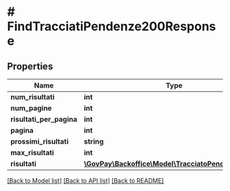 # # FindTracciatiPendenze200Response

## Properties

Name | Type | Description | Notes
------------ | ------------- | ------------- | -------------
**num_risultati** | **int** |  | [optional]
**num_pagine** | **int** |  | [optional]
**risultati_per_pagina** | **int** |  | [optional]
**pagina** | **int** |  | [optional]
**prossimi_risultati** | **string** |  | [optional]
**max_risultati** | **int** |  | [optional]
**risultati** | [**\GovPay\Backoffice\Model\TracciatoPendenzeIndex[]**](TracciatoPendenzeIndex.md) |  |

[[Back to Model list]](../../README.md#models) [[Back to API list]](../../README.md#endpoints) [[Back to README]](../../README.md)
